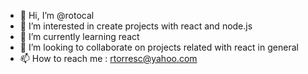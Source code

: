 - 👋 Hi, I’m @rotocal
- 👀 I’m interested in create projects with react and node.js
- 🌱 I’m currently learning react
- 💞️ I’m looking to collaborate on projects related with react in general
- 📫 How to reach me : rtorresc@yahoo.com

<!---
rotocal/rotocal is a ✨ special ✨ repository because its `README.md` (this file) appears on your GitHub profile.
You can click the Preview link to take a look at your changes.
--->
